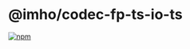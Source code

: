 # @imho/codec-fp-ts-io-ts

[![npm](https://img.shields.io/npm/v/@imho/codec-fp-ts-io-ts)](https://www.npmjs.com/package/@imho/codec-fp-ts-io-ts)
